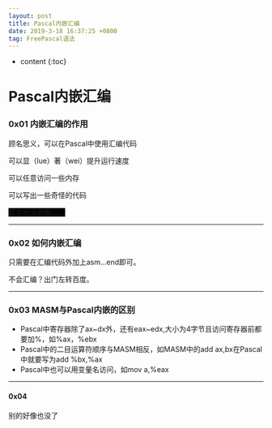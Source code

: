 ```yaml
---
layout: post
title: Pascal内嵌汇编
date: 2019-3-18 16:37:25 +0800
tag: FreePascal语法
---
```


* content
{:toc}


# **Pascal内嵌汇编**

### 0x01 内嵌汇编的作用

顾名思义，可以在Pascal中使用汇编代码

可以显（lue）著（wei）提升运行速度

可以任意访问一些内存

可以写出一些奇怪的代码

<span style="background:#000000">其实也没卵用。。。</span>

----
### 0x02 如何内嵌汇编

只需要在汇编代码外加上asm...end即可。

不会汇编？出门左转百度。

-----

### 0x03 MASM与Pascal内嵌的区别

* Pascal中寄存器除了ax~dx外，还有eax~edx,大小为4字节且访问寄存器前都要加%，如%ax，%ebx
* Pascal中的二目运算符顺序与MASM相反，如MASM中的add ax,bx在Pascal中就要写为add %bx,%ax
* Pascal中也可以用变量名访问，如mov a,%eax

-----

#### 0x04

别的好像也没了